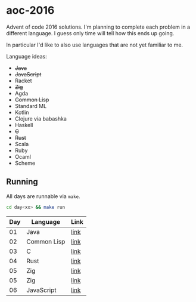 # aoc-2016

Advent of code 2016 solutions. I'm planning to complete each problem in a different language. I guess only time will tell how this ends up going.

In particular I'd like to also use languages that are not yet familiar to me.

Language ideas:
- <s>Java</s>
- <s>JavaScript</s>
- Racket
- <s>Zig</s>
- Agda
- <s>Common Lisp</s>
- Standard ML
- Kotlin
- Clojure via babashka
- Haskell
- <s>C</s>
- <s>Rust</s>
- Scala
- Ruby
- Ocaml
- Scheme

## Running

All days are runnable via `make`.

```sh
cd day<xx> && make run
```

| Day | Language    | Link            |
| --- | ----------- | --------------- |
| 01  | Java        | [link](./day01) |
| 02  | Common Lisp | [link](./day02) |
| 03  | C           | [link](./day03) |
| 04  | Rust        | [link](./day04) |
| 05  | Zig         | [link](./day05) |
| 05  | Zig         | [link](./day05) |
| 06  | JavaScript  | [link](./day06) |
